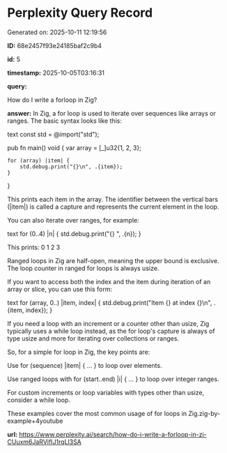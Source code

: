 # Perplexity Query Record

Generated on: 2025-10-11 12:19:56

**ID:** 68e2457f93e24185baf2c9b4

**id:** 5

**timestamp:** 2025-10-05T03:16:31

**query:**

How do I write a forloop in Zig?

**answer:** In Zig, a for loop is used to iterate over sequences like arrays or ranges. The basic syntax looks like this:

text
const std = @import("std");

pub fn main() void {
    var array = [_]u32{1, 2, 3};

    for (array) |item| {
        std.debug.print("{}\n", .{item});
    }
}


This prints each item in the array. The identifier between the vertical bars (|item|) is called a capture and represents the current element in the loop.

You can also iterate over ranges, for example:

text
for (0..4) |n| {
    std.debug.print("{} ", .{n});
}


This prints: 0 1 2 3

Ranged loops in Zig are half-open, meaning the upper bound is exclusive. The loop counter in ranged for loops is always usize.

If you want to access both the index and the item during iteration of an array or slice, you can use this form:

text
for (array, 0..) |item, index| {
    std.debug.print("Item {} at index {}\n", .{item, index});
}


If you need a loop with an increment or a counter other than usize, Zig typically uses a while loop instead, as the for loop's capture is always of type usize and more for iterating over collections or ranges.

So, for a simple for loop in Zig, the key points are:

Use for (sequence) |item| { ... } to loop over elements.

Use ranged loops with for (start..end) |i| { ... } to loop over integer ranges.

For custom increments or loop variables with types other than usize, consider a while loop.

These examples cover the most common usage of for loops in Zig.zig-by-example+4youtube

**url:** https://www.perplexity.ai/search/how-do-i-write-a-forloop-in-zi-CUuxm6JaRVifIJ1rqLl3SA

